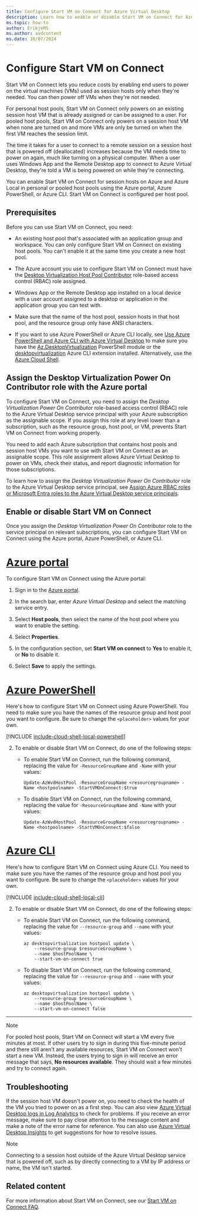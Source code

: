 ```yaml
---
title: Configure Start VM on Connect for Azure Virtual Desktop
description: Learn how to enable or disable Start VM on Connect for Azure Virtual Desktop to power on session host virtual machines only when they're needed.
ms.topic: how-to
author: ErikjeMS
ms.author: avdcontent
ms.date: 10/07/2024
---
```


# Configure Start VM on Connect

Start VM on Connect lets you reduce costs by enabling end users to power on the virtual machines (VMs) used as session hosts only when they're needed. You can then power off VMs when they're not needed.

For personal host pools, Start VM on Connect only powers on an existing session host VM that is already assigned or can be assigned to a user. For pooled host pools, Start VM on Connect only powers on a session host VM when none are turned on and more VMs are only be turned on when the first VM reaches the session limit.

The time it takes for a user to connect to a remote session on a session host that is powered off (deallocated) increases because the VM needs time to power on again, much like turning on a physical computer. When a user uses Windows App and the Remote Desktop app to connect to Azure Virtual Desktop, they're told a VM is being powered on while they're connecting.

You can enable Start VM on Connect for session hosts on Azure and Azure Local in personal or pooled host pools using the Azure portal, Azure PowerShell, or Azure CLI. Start VM on Connect is configured per host pool.

## Prerequisites

Before you can use Start VM on Connect, you need:

- An existing host pool that's associated with an application group and workspace. You can only configure Start VM on Connect on existing host pools. You can't enable it at the same time you create a new host pool.

- The Azure account you use to configure Start VM on Connect must have the [Desktop Virtualization Host Pool Contributor](rbac.md#desktop-virtualization-host-pool-contributor) role-based access control (RBAC) role assigned.

- Windows App or the Remote Desktop app installed on a local device with a user account assigned to a desktop or application in the application group you can test with.

- Make sure that the name of the host pool, session hosts in that host pool, and the resource group only have ANSI characters.

- If you want to use Azure PowerShell or Azure CLI locally, see [Use Azure PowerShell and Azure CLI with Azure Virtual Desktop](cli-powershell.md) to make sure you have the [Az.DesktopVirtualization](/powershell/module/az.desktopvirtualization) PowerShell module or the [desktopvirtualization](/cli/azure/desktopvirtualization) Azure CLI extension installed. Alternatively, use the [Azure Cloud Shell](../cloud-shell/overview.md).

## Assign the Desktop Virtualization Power On Contributor role with the Azure portal

To configure Start VM on Connect, you need to assign the *Desktop Virtualization Power On Contributor* role-based access control (RBAC) role to the Azure Virtual Desktop service principal with your Azure subscription as the assignable scope. If you assign this role at any level lower than a subscription, such as the resource group, host pool, or VM, prevents Start VM on Connect from working properly.

You need to add each Azure subscription that contains host pools and session host VMs you want to use with Start VM on Connect as an assignable scope. This role assignment allows Azure Virtual Desktop to power on VMs, check their status, and report diagnostic information for those subscriptions.

To learn how to assign the *Desktop Virtualization Power On Contributor* role to the Azure Virtual Desktop service principal, see [Assign Azure RBAC roles or Microsoft Entra roles to the Azure Virtual Desktop service principals](service-principal-assign-roles.md).

## Enable or disable Start VM on Connect

Once you assign the *Desktop Virtualization Power On Contributor* role to the service principal on relevant subscriptions, you can configure Start VM on Connect using the Azure portal, Azure PowerShell, or Azure CLI.

# [Azure portal](#tab/azure-portal)

To configure Start VM on Connect using the Azure portal:

1. Sign in to the [Azure portal](https://portal.azure.com).

1. In the search bar, enter *Azure Virtual Desktop* and select the matching service entry.

1. Select **Host pools**, then select the name of the host pool where you want to enable the setting.

1. Select **Properties**.

1. In the configuration section, set **Start VM on connect** to **Yes** to enable it, or **No** to disable it.

2. Select **Save** to apply the settings.

# [Azure PowerShell](#tab/azure-powershell)

Here's how to configure Start VM on Connect using Azure PowerShell. You need to make sure you have the names of the resource group and host pool you want to configure. Be sure to change the `<placeholder>` values for your own.

[!INCLUDE [include-cloud-shell-local-powershell](includes/include-cloud-shell-local-powershell.md)]

2. To enable or disable Start VM on Connect, do one of the following steps:

   - To enable Start VM on Connect, run the following command, replacing the value for `-ResourceGroupName` and `-Name` with your values:

      ```azurepowershell
      Update-AzWvdHostPool -ResourceGroupName <resourcegroupname> -Name <hostpoolname> -StartVMOnConnect:$true
      ```

   - To disable Start VM on Connect, run the following command, replacing the value for `-ResourceGroupName` and `-Name` with your values:

      ```azurepowershell
      Update-AzWvdHostPool -ResourceGroupName <resourcegroupname> -Name <hostpoolname> -StartVMOnConnect:$false
      ```

# [Azure CLI](#tab/azure-cli)

Here's how to configure Start VM on Connect using Azure CLI. You need to make sure you have the names of the resource group and host pool you want to configure. Be sure to change the `<placeholder>` values for your own.

[!INCLUDE [include-cloud-shell-local-cli](includes/include-cloud-shell-local-cli.md)]

2. To enable or disable Start VM on Connect, do one of the following steps:

   - To enable Start VM on Connect, run the following command, replacing the value for `--resource-group` and `--name` with your values:

      ```azurecli
      az desktopvirtualization hostpool update \
          --resource-group $resourceGroupName \
          --name $hostPoolName \
          --start-vm-on-connect true
      ```

   - To disable Start VM on Connect, run the following command, replacing the value for `--resource-group` and `--name` with your values:

      ```azurecli
      az desktopvirtualization hostpool update \
          --resource-group $resourceGroupName \
          --name $hostPoolName \
          --start-vm-on-connect false
      ```

---

> [!NOTE]
> For pooled host pools, Start VM on Connect will start a VM every five minutes at most. If other users try to sign in during this five-minute period and there still aren't any available resources, Start VM on Connect won't start a new VM. Instead, the users trying to sign in will receive an error message that says, **No resources available**. They should wait a few minutes and try to connect again.

## Troubleshooting

If the session host VM doesn't power on, you need to check the health of the VM you tried to power on as a first step. You can also view [Azure Virtual Desktop logs in Log Analytics](diagnostics-log-analytics.md) to check for problems. If you receive an error message, make sure to pay close attention to the message content and make a note of the error name for reference. You can also use [Azure Virtual Desktop Insights](insights.md) to get suggestions for how to resolve issues.

> [!NOTE]
> Connecting to a session host outside of the Azure Virtual Desktop service that is powered off, such as by directly connecting to a VM by IP address or name, the VM isn't started.

## Related content

For more information about Start VM on Connect, see our [Start VM on Connect FAQ](start-virtual-machine-connect-faq.md).
